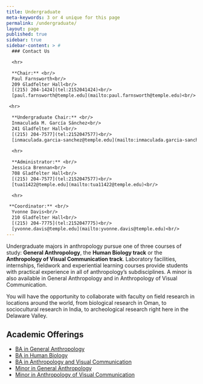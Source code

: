```yaml
---
title: Undergraduate
meta-keywords: 3 or 4 unique for this page
permalink: /undergraduate/
layout: page
published: true
sidebar: true
sidebar-content: > #
  ### Contact Us

  <hr>

  **Chair:** <br/>
  Paul Farnsworth<br/>
  209 Gladfelter Hall<br/>
  [(215) 204-1424](tel:2152041424)<br/>
  [paul.farnsworth@temple.edu](mailto:paul.farnsworth@temple.edu)<br/>

 <hr>

  **Undergraduate Chair:** <br/>
  Inmaculada M. García Sánchez<br/>
  241 Gladfelter Hall<br/>
  [(215) 204-7577](tel:2152047577)<br/>
  [inmaculada.garcia-sanchez@temple.edu](mailto:inmaculada.garcia-sanchez@temple.edu)<br/>
  
  <hr>

  **Administrator:** <br/>
  Jessica Brennan<br/>
  708 Gladfelter Hall<br/>
  [(215) 204-7577](tel:2152047577)<br/>
  [tua11422@temple.edu](mailto:tua11422@temple.edu)<br/>

  <hr>

 **Coordinator:** <br/>
  Yvonne Davis<br/>
  210 Gladfelter Hall<br/>
  [(215) 204-7775](tel:2152047775)<br/>
  [yvonne.davis@temple.edu](mailto:yvonne.davis@temple.edu)<br/>
---
```


Undergraduate majors in anthropology pursue one of three courses of study: **General Anthropology**, the **Human Biology track** or the **Anthropology of Visual Communication track**. Laboratory facilities, internships, fieldwork and experiential learning courses provide students with practical experience in all of anthropology’s subdisciplines. A minor is also available in General Anthropology and in Anthropology of Visual Communication.

You will have the opportunity to collaborate with faculty on field research in locations around the world, from biological research in Oman, to sociocultural research in India, to archeological research right here in the Delaware Valley.

## Academic Offerings

 - [BA in General Anthropology](http://bulletin.temple.edu/undergraduate/liberal-arts/anthropology/general-anthropology-major/)
 - [BA in Human Biology](http://bulletin.temple.edu/undergraduate/liberal-arts/anthropology/human-biology-concentration/)
 - [BA in Anthropology and Visual Communication](http://bulletin.temple.edu/undergraduate/liberal-arts/anthropology/visual-anthropology-concentration/)
 - [Minor in General Anthropology](http://bulletin.temple.edu/undergraduate/liberal-arts/anthropology/general_anthropology-minor/)
 - [Minor in Anthropology of Visual Communication](http://bulletin.temple.edu/undergraduate/liberal-arts/anthropology/visual-anthropology-minor/)
